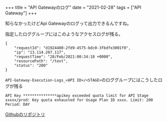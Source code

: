 +++
title = "API Gatewayのログ"
date = "2021-02-28"
tags = ["API Gateway"]
+++

知らなかったけどApi Gatewayのログって出力できるんですね。

指定したロググループにはこのようなアクセスログが残る。

```
{
    "requestId": "d1924400-2fd9-4575-bdc0-3fbdfe3001f0",
    "ip": "13.114.207.117",
    "requestTime": "28/Feb/2021:00:34:18 +0000",
    "resourcePath": "/text",
    "status": "200"
}
```

`API-Gateway-Execution-Logs_<API ID>/<STAGE>`のロググループにはこうしたログが残る

```
API Key ***************apikey exceeded quota limit for API Stage xxxxx/prod: Key quota exhausted for Usage Plan ID xxxx. Limit: 200 Period: DAY
```

[Githubのリポジトリ](https://github.com/suzukiken/cdkapigwlogging)

